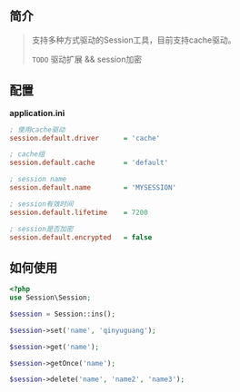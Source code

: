 ## 简介
> 支持多种方式驱动的Session工具，目前支持cache驱动。
>
> `TODO` 驱动扩展 && session加密

## 配置
**application.ini**
```ini
; 使用cache驱动
session.default.driver      = 'cache'

; cache组
session.default.cache       = 'default'

; session name
session.default.name        = 'MYSESSION'

; session有效时间
session.default.lifetime    = 7200

; session是否加密
session.default.encrypted   = false
```

## 如何使用
```php
<?php
use Session\Session;

$session = Session::ins();

$session->set('name', 'qinyuguang');

$session->get('name');

$session->getOnce('name');

$session->delete('name', 'name2', 'name3');
```
